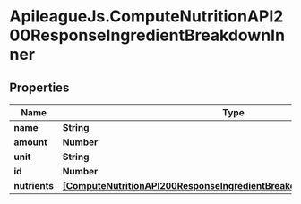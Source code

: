 # ApileagueJs.ComputeNutritionAPI200ResponseIngredientBreakdownInner

## Properties

Name | Type | Description | Notes
------------ | ------------- | ------------- | -------------
**name** | **String** |  | [optional] 
**amount** | **Number** |  | [optional] 
**unit** | **String** |  | [optional] 
**id** | **Number** |  | [optional] 
**nutrients** | [**[ComputeNutritionAPI200ResponseIngredientBreakdownInnerNutrientsInner]**](ComputeNutritionAPI200ResponseIngredientBreakdownInnerNutrientsInner.md) |  | [optional] 


